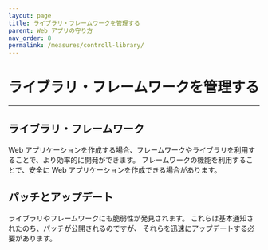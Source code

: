 ```yaml
---
layout: page
title: ライブラリ・フレームワークを管理する
parent: Web アプリの守り方
nav_order: 8
permalink: /measures/controll-library/
---
```


# ライブラリ・フレームワークを管理する

---

## ライブラリ・フレームワーク

Web アプリケーションを作成する場合、フレームワークやライブラリを利用することで、より効率的に開発ができます。
フレームワークの機能を利用することで、安全に Web アプリケーションを作成できる場合があります。

## パッチとアップデート

ライブラリやフレームワークにも脆弱性が発見されます。
これらは基本通知されたのち、パッチが公開されるのですが、
それらを迅速にアップデートする必要があります。
